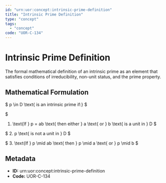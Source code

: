 ```yaml
---
id: "urn:uor:concept:intrinsic-prime-definition"
title: "Intrinsic Prime Definition"
type: "concept"
tags:
  - "concept"
code: "UOR-C-134"
---
```


# Intrinsic Prime Definition

The formal mathematical definition of an intrinsic prime as an element that satisfies conditions of irreducibility, non-unit status, and the prime property.

## Mathematical Formulation

$
p \in D \text{ is an intrinsic prime if:}
$

$
1. \text{If } p = ab \text{ then either } a \text{ or } b \text{ is a unit in } D
$

$
2. p \text{ is not a unit in } D
$

$
3. \text{If } p \mid ab \text{ then } p \mid a \text{ or } p \mid b
$

## Metadata

- **ID:** urn:uor:concept:intrinsic-prime-definition
- **Code:** UOR-C-134
